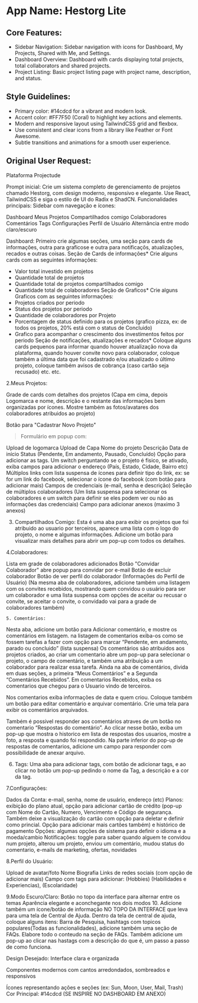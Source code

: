 # **App Name**: Hestorg Lite

## Core Features:

- Sidebar Navigation: Sidebar navigation with icons for Dashboard, My Projects, Shared with Me, and Settings.
- Dashboard Overview: Dashboard with cards displaying total projects, total collaborators and shared projects.
- Project Listing: Basic project listing page with project name, description, and status.

## Style Guidelines:

- Primary color: #14cdcd for a vibrant and modern look.
- Accent color: #FF7F50 (Coral) to highlight key actions and elements.
- Modern and responsive layout using TailwindCSS grid and flexbox.
- Use consistent and clear icons from a library like Feather or Font Awesome.
- Subtle transitions and animations for a smooth user experience.

## Original User Request:
Plataforma Projectude

Prompt inicial:
Crie um sistema completo de gerenciamento de projetos chamado Hestorg, com design moderno, responsivo e elegante. Use React, TailwindCSS e siga o estilo de UI do Radix e ShadCN.
Funcionalidades principais:
Sidebar com navegação e ícones:


Dashboard
Meus Projetos
Compartilhados comigo
Colaboradores
Comentários
Tags
Configurações
Perfil de Usuário
Alternância entre modo claro/escuro

Dashboard:
Primeiro crie algumas seções, uma seção para cards de informações, outra para graficose e outra para notificaçõs, atualizações, recados e outras coisas.
Seção de Cards de informações* 
Crie alguns cards com as seguintes informações: 
- Valor total investido em projetos 
- Quantidade total de projetos 
- Quantidade total de projetos compartilhados comigo 
- Quantidade total de colaboradores 
Seção de Graficos* 
Crie alguns Graficos com as seguintes informações: 
- Projetos criados por periodo 
- Status dos projetos por periodo 
- Quantidade de colaboradores por Projeto 
- Porcentagem de status definido para os projetos (grafico pizza, ex: de todos os projetos, 20% está com o status de Concluido) 
- Grafico para acompanhar o crescimento dos investimentos feitos por periodo Seção de notificações, atualizações e recados* Coloque alguns cards pequenos para informar quando houver atualização nova da plataforma, quando houver convite novo para colaborador, coloque também a última data que foi cadastrado e/ou atualizado o último projeto, coloque também avisos de cobrança (caso cartão seja recusado) etc. etc.



2.Meus Projetos:


Grade de cards com detalhes dos projetos (Capa em cima, depois Logomarca e nome, descrição e o restante das informações bem organizadas por ícones. Mostre também as fotos/avatares dos colaboradores atribuidos ao projeto)


Botão para "Cadastrar Novo Projeto"
> Formulário em popup com:


Upload de logomarca
Upload de Capa
Nome do projeto
Descrição
Data de início
Status (Pendente, Em andamento, Pausado, Concluído)
Opção para adicionar as tags.
Um switch perguntando se o projeto é fisico, se ativado, exiba campos para adicionar o endereço (País, Estado, Cidade, Bairro etc)
Múltiplos links com lista suspensa de ícones para definir tipo do link, ex: se for um link do facebook, selecionar o ícone do facebook (com botão para adicionar mais)
Campos de credenciais (e-mail, senha e descrição)
Seleção de múltiplos colaboradores (Um lista suspensa para selecionar os colaboradores e um switch para definir se eles podem ver ou não as informações das credenciais)
Campo para adicionar anexos (maximo 3 anexos)

3. Compartilhados Comigo:
Esta é uma aba para exibir os projetos que foi atribuido ao usuario por terceiros, aparece uma lista com o logo do projeto, o nome e algumas informações. Adicione um botão para visualizar mais detalhes para abrir um pop-up com todos os detalhes.


4.Colaboradores:


Lista em grade de colaboradores adicionados
Botão "Convidar Colaborador" abre popup para convidar por e-mail
Botão de excluir colaborador
Botão de ver perfil do colaborador (Informações do Perfil de Usuário)
	(Na mesma aba de colaboradores, adicione também uma listagem com os convites recebidos, mostrando quem convidou o usuário para ser um colaborador e uma lista suspensa com opções de aceitar ou recusar o convite, se aceitar o convite, o convidado vai para a grade de colaboradores também)

	5. Comentários:

Nesta aba, adicione um botão para Adicionar comentário, e mostre os comentários em listagem. na listagem de comentarios exiba-os como se fossem tarefas a fazer com opção para marcar “Pendente, em andamento, parado ou concluido” (lista suspensa)
Os comentários são atribuidos aos projetos criados, ao criar um comentario abre um pop-up para selecionar o projeto, o campo de comentário, e também uma atribuição a um colaborador para realizar essa tarefa.
Ainda na aba de comentários, divida em duas seções, a primeira “Meus Comentários” e a Segunda “Comentários Recebidos”. 
Em comentarios Recebidos, exiba os comentarios que chegou para o Usuario vindo de terceiros.

Nos comentarios exiba informações de data e quem criou.
Coloque também um botão para editar comentário e arquivar comentário. Crie uma tela para exibir os comentários arquivados.

Também é possivel responder aos comentários atraves de um botão no comentario “Respostas do comentário”. Ao clicar nesse botão, exiba um pop-up que mostra o historico em lista de respostas dos usuarios, mostre a foto, a resposta e quando foi respondido. Na parte inferior do pop-up de respostas de comentarios, adicione um campo para responder com possibilidade de anexar arquivo.

6. Tags:
Uma aba para adicionar tags, com botão de adicionar tags, e ao clicar no botão um pop-up pedindo o nome da Tag, a descrição e a cor da tag.



7.Configurações:


Dados da Conta: e-mail, senha, nome de usuário, endereço (etc)
Planos: exibição do plano atual, opção para adicionar cartão de crédito (pop-up com Nome do Cartão, Numero, Vencimento e Código de segurança. Também deixe a visualização do cartão com opção para deletar e definir como princial. Opção para adicionar mais cartões também) e histórico de pagamento
Opções: algumas opções de sistema para definir o idioma e a moeda/cambio
Notificações: toggle para saber quando alguem te convidou num projeto, alterou um projeto, enviou um comentário, mudou status do comentario, e-mails de marketing, ofertas, novidades



8.Perfil do Usuário:


Upload de avatar/foto
Nome
Biografia
Links de redes sociais (com opção de adicionar mais)
Campo com tags para adicionar: (Hobbies) (Habilidades e Experiencias), (Escolaridade)

9.Modo Escuro/Claro:
Botão no topo da interface para alternar entre os temas
Aparência elegante e aconchegante nos dois modos
10. Adicione também um ícone/botão de informação NO TOPO DA INTERFACE que leva para uma tela de Central de Ajuda. Dentro da tela de central de ajuda, coloque alguns itens: Barra de Pesquisa, hashtags com topicos populares(Todas as funcionalidades), adicione também uma seção de FAQs. Elabore todo o conteudo na seção de FAQs. Também adicione um pop-up ao clicar nas hastags com a descrição do que é, um passo a passo de como funciona.


Design Desejado:
Interface clara e organizada


Componentes modernos com cantos arredondados, sombreados e responsivos


Ícones representando ações e seções (ex: Sun, Moon, User, Mail, Trash)
Cor Principal: #14cdcd
(SE INSPIRE NO DASHBOARD EM ANEXO)
  